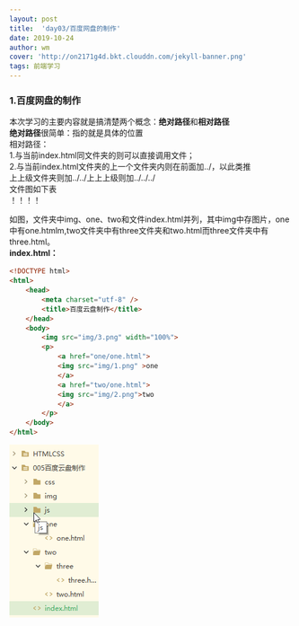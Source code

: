 ```yaml
---
layout: post
title:  'day03/百度网盘的制作'
date: 2019-10-24
author: wm
cover: 'http://on2171g4d.bkt.clouddn.com/jekyll-banner.png'
tags: 前端学习
---
```




### 1.百度网盘的制作
本次学习的主要内容就是搞清楚两个概念：**绝对路径**和**相对路径**
<br>
**绝对路径**很简单：指的就是具体的位置
<br>相对路径：
<br>1.与当前index.html同文件夹的则可以直接调用文件；
<br>2.与当前index.html文件夹的上一个文件夹内则在前面加../，以此类推
<br>上上级文件夹则加../../上上上级则加../../../
<br>文件图如下表
<br>！！！！


如图，文件夹中img、one、two和文件index.html并列，其中img中存图片，one中有one.htmlm,two文件夹中有three文件夹和two.html而three文件夹中有three.html。
<br>**index.html：**


```HTML
<!DOCTYPE html>
<html>
	<head>
		<meta charset="utf-8" />
		<title>百度云盘制作</title>
	</head>
	<body>
		<img src="img/3.png" width="100%">
		<p>
			<a href="one/one.html">
			<img src="img/1.png" >one 
			</a>
			<a href="two/one.html">
			<img src="img/2.png">two
			</a>
		</p>
	</body>
</html>
```

![avatar](/assets/img//路径.png)
